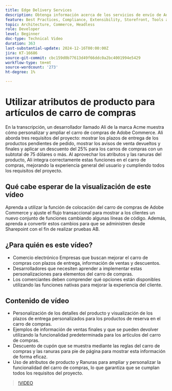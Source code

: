 ```yaml
---
title: Edge Delivery Services
description: Obtenga información acerca de los servicios de envío de Adobe Edge y cómo utilizar atributos de producto para mostrar nueva información para artículos del carro de compras.
feature: Best Practices, Compliance, Extensibility, Storefront, Tools and External Services
topic: Architecture, Commerce, Headless
role: Developer
level: Beginner
doc-type: Technical Video
duration: 363
last-substantial-update: 2024-12-16T00:00:00Z
jira: KT-16686
source-git-commit: cbc159d0b77613d49f66ddc0a2bc4001994e5429
workflow-type: tm+mt
source-wordcount: '273'
ht-degree: 1%

---
```


# Utilizar atributos de producto para artículos de carro de compras

En la transcripción, un desarrollador llamado Ali de la marca Acme muestra cómo personalizar y ampliar el carro de compras de Adobe Commerce. Ali aborda tres requisitos del proyecto: mostrar los plazos de entrega de los productos pendientes de pedido, mostrar los avisos de venta devueltos y finales y aplicar un descuento del 25% para los carros de compras con un subtotal de 75 dólares o más. Al aprovechar los atributos y las ranuras del producto, Ali integra correctamente estas funciones en el carro de compras, mejorando la experiencia general del usuario y cumpliendo todos los requisitos del proyecto.

## Qué cabe esperar de la visualización de este vídeo

Aprenda a utilizar la función de colocación del carro de compras de Adobe Commerce y ajuste el flujo transaccional para mostrar a los clientes un nuevo conjunto de funciones cambiando algunas líneas de código.  Además, aprenda a convertir estos cambios para que se administren desde Sharepoint con el fin de realizar pruebas AB.

## ¿Para quién es este vídeo?

* Comercio electrónico Empresas que buscan mejorar el carro de compras con plazos de entrega, información de ventas y descuentos.
* Desarrolladores que necesiten aprender a implementar estas personalizaciones para elementos del carro de compras.
* Los comerciantes deben comprender qué opciones están disponibles utilizando las funciones nativas para mejorar la experiencia del cliente.

## Contenido de vídeo

* Personalización de los detalles del producto y visualización de los plazos de entrega personalizados para los productos de reserva en el carro de compras.
* Ejemplos de información de ventas finales y que se pueden devolver utilizando la funcionalidad predeterminada para los artículos del carro de compras.
* Descuento de cupón que se muestra mediante las reglas del carro de compras y las ranuras para pie de página para mostrar esta información de forma eficaz.
* Uso de atributos de producto y Ranuras para ampliar y personalizar la funcionalidad del carro de compras, lo que garantiza que se cumplan todos los requisitos del proyecto.

>[!VIDEO](https://video.tv.adobe.com/v/3441114?learn=on)
